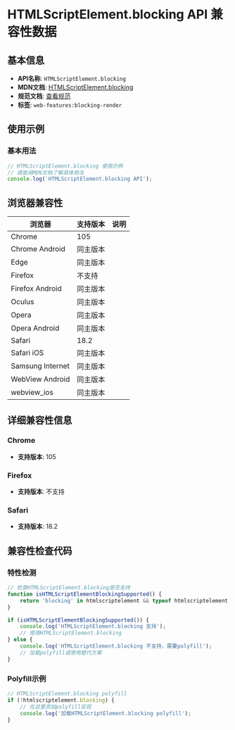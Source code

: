 # HTMLScriptElement.blocking API 兼容性数据

## 基本信息

- **API名称**: `HTMLScriptElement.blocking`
- **MDN文档**: [HTMLScriptElement.blocking](https://developer.mozilla.org/docs/Web/API/HTMLScriptElement/blocking)
- **规范文档**: [查看规范](https://html.spec.whatwg.org/multipage/scripting.html#dom-script-blocking)
- **标签**: `web-features:blocking-render`

## 使用示例

### 基本用法

```javascript
// HTMLScriptElement.blocking 使用示例
// 请查阅MDN文档了解具体用法
console.log('HTMLScriptElement.blocking API');
```

## 浏览器兼容性

| 浏览器 | 支持版本 | 说明 |
|--------|----------|------|
| Chrome | 105 |  |
| Chrome Android | 同主版本 |  |
| Edge | 同主版本 |  |
| Firefox | 不支持 |  |
| Firefox Android | 同主版本 |  |
| Oculus | 同主版本 |  |
| Opera | 同主版本 |  |
| Opera Android | 同主版本 |  |
| Safari | 18.2 |  |
| Safari iOS | 同主版本 |  |
| Samsung Internet | 同主版本 |  |
| WebView Android | 同主版本 |  |
| webview_ios | 同主版本 |  |

## 详细兼容性信息

### Chrome

- **支持版本**: 105

### Firefox

- **支持版本**: 不支持

### Safari

- **支持版本**: 18.2

## 兼容性检查代码

### 特性检测

```javascript
// 检查HTMLScriptElement.blocking是否支持
function isHTMLScriptElementBlockingSupported() {
    return 'blocking' in htmlscriptelement && typeof htmlscriptelement.blocking === 'function';
}

if (isHTMLScriptElementBlockingSupported()) {
    console.log('HTMLScriptElement.blocking 支持');
    // 使用HTMLScriptElement.blocking
} else {
    console.log('HTMLScriptElement.blocking 不支持，需要polyfill');
    // 加载polyfill或使用替代方案
}
```

### Polyfill示例

```javascript
// HTMLScriptElement.blocking polyfill
if (!htmlscriptelement.blocking) {
    // 在这里添加polyfill实现
    console.log('加载HTMLScriptElement.blocking polyfill');
}
```


